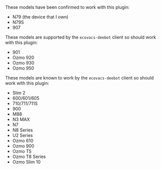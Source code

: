 These models have been confirmed to work with this plugin:
* N79 (the device that I own)
* N79S
* 907

These models are supported by the `ecovacs-deebot` client so should work with this plugin:

* 901
* Ozmo 920
* Ozmo 930
* Ozmo 950

These models are known to work by the `ecovacs-deebot` client so should work with this plugin:

* Slim 2
* 600/601/605
* 710/711/711S
* 900
* M88
* N3 MAX
* N7
* N8 Series
* U2 Series
* Ozmo 610
* Ozmo 900
* Ozmo T5
* Ozmo T8 Series
* Ozmo Slim 10
